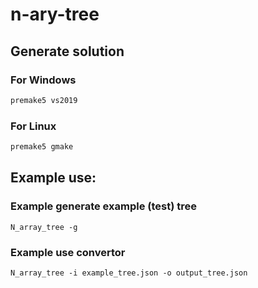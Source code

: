 # n-ary-tree

## Generate solution

### For Windows
```ps1
premake5 vs2019
```
### For Linux 
```ps1
premake5 gmake
```

## Example use: 

### Example generate example (test) tree 

```N_array_tree -g```

### Example use convertor 

```N_array_tree -i example_tree.json -o output_tree.json``` 
